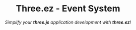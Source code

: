 <div align="center">
  
  <h1>Three.ez - Event System</h1>
  <p>
    <em>Simplify your <b>three.js</b> application development with <b>three.ez</b>!</em>
  </p>

</div>
